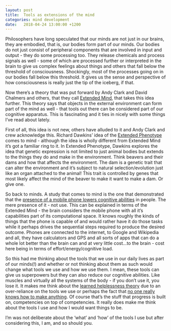 ```yaml
---
layout: post
title:  Tools as extensions of the mind
categories: mind development
date:   2018-04-24 13:00:00 +1200
---
```

Philosophers have long speculated that our minds are not just in our brains, they are embodied, that is, our bodies form part of our minds. Our bodies do not just consist of peripheral components that are involved in input and output - they do some processing too. They release chemicals and process signals as well - some of which are processed further or interpreted in the brain to give us complex feelings about things and others that fall below the threshold of consciousness. Shockingly, most of the processes going on in our bodies fall below this threshold. It gives us the sense and perspective of how consciousness is really just the tip of the iceberg, if that.

Now there’s a theory that was put forward by Andy Clark and David Chalmers and others, that they call [Extended Mind][1], that takes this idea further. This theory says that objects in the external environment can form part of the mind as well - that tools out there can be considered part of our cognitive apparatus. This is fascinating and it ties in nicely with some things I’ve read about lately.

First of all, this idea is not new, others have alluded to it and Andy Clark and crew acknowledge this. Richard Dawkins’ idea of the [Extended Phenotype][2] comes to mind - although the idea is wholly different from Extended Mind it’s got a familiar ring to it. In Extended Phenotype, Dawkins explores the idea that genetic expression is not limited to just animal bodies but extends to the things they do and make in the environment. Think beavers and their dams and how that affects the environment. The dam is a genetic trait that can alter the environment and it’s subject to natural selection/evolution just like an organ attached to the animal! This trait is controlled by genes that most likely affect the mind of the beaver to make it want to make a dam. Or give one.

So back to minds. A study that comes to mind is the one that demonstrated that the [presence of a mobile phone lowers cognitive abilities][3] in people. The mere presence of it - not use. This can be explained in terms of the Extended Mind - the brain considers the mobile phone with all it’s capabilities part of its computational space. It knows roughly the kinds of things that the phone is capable of and would rather have it do those tasks while it perhaps drives the sequential steps required to produce the desired outcome. Phones are connected to the internet, to Google and Wikipedia and all, they have calculators and GPS and all sorts of apps that can do a whole lot better than the brain can and at very little cost…to the brain - cost here being in terms of effort/energy/cognitive load.

So this had me thinking about the tools that we use in our daily lives as part of our minds(!) and whether or not thinking about them as such would change what tools we use and how we use them. I mean, these tools can give us superpowers but they can also reduce our cognitive abilities. Like muscles and virtually all the systems of the body - if you don’t use it, you lose it. It makes me think about the [learned helplessness theory][4] due to an over-reliance on the tools we use or perhaps the fact that [no one really knows how to make anything][5]. Of course that’s the stuff that progress is built on, competencies on top of competencies. It really does make me think about the tools I use and how I would want things to be.

I’m was not deliberate about the ‘what’ and ‘how’ of the tools I use but after considering this, I am, and so should you.

[1]: https://www.amazon.com/Supersizing-Mind-Embodiment-Cognitive-Philosophy-ebook/dp/B004MDLRQW/ref=mt_kindle?_encoding=UTF8&me=
[2]: https://www.amazon.com/Extended-Phenotype-Oxford-Landmark-Science/dp/0198788916/ref=asap_bc?ie=UTF8
[3]: https://www.journals.uchicago.edu/doi/10.1086/691462
[4]: https://en.wikipedia.org/wiki/Learned_helplessness
[5]: https://fee.org/resources/i-pencil/

